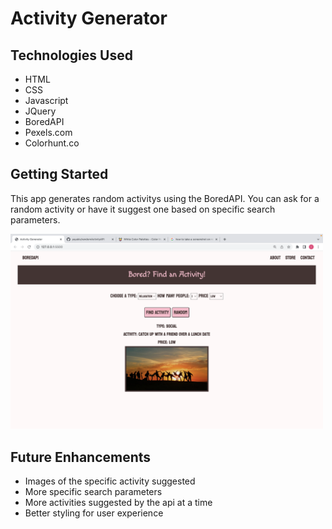 # Activity Generator

## Technologies Used
- HTML
- CSS
- Javascript
- JQuery
- BoredAPI
- Pexels.com
- Colorhunt.co

<!-- img goes here -->

## Getting Started
<!-- link to website -->
This app generates random activitys using the BoredAPI. You can ask for a random activity or have it suggest one based on specific search parameters. 


<img alt="image of website" width="500px" src="img/Screen Shot 2022-05-10 at 10.53.56 AM.png">


## Future Enhancements
- Images of the specific activity suggested
- More specific search parameters
- More activities suggested by the api at a time
- Better styling for user experience




